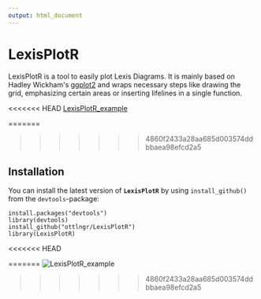 ```yaml
---
output: html_document
---
```

# LexisPlotR


LexisPlotR is a tool to easily plot Lexis Diagrams. It is mainly based on Hadley Wickham's [ggplot2](https://github.com/hadley/ggplot2) and wraps necessary steps like drawing the grid, emphasizing certain areas or inserting lifelines in a single function.

<<<<<<< HEAD
[LexisPlotR_example](https://github.com/ottlngr/LexisPlotR/blob/master/LexisPlotR_example.png)

=======
>>>>>>> 4860f2433a28aa685d003574ddbbaea98efcd2a5
## Installation

You can install the latest version of **`LexisPlotR`** by using `install_github()` from the `devtools`-package:

    install.packages("devtools")
    library(devtools)
    install_github("ottlngr/LexisPlotR")
    library(LexisPlotR)
  
<<<<<<< HEAD

=======
![LexisPlotR_example](https://github.com/ottlngr/LexisPlotR/blob/master/LexisPlotR_example.png)
>>>>>>> 4860f2433a28aa685d003574ddbbaea98efcd2a5
